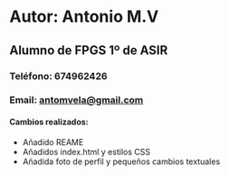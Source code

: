 # Autor: Antonio M.V
## Alumno de FPGS 1º de ASIR
### Teléfono: 674962426
### Email: antomvela@gmail.com
#### Cambios realizados:
* Añadido REAME
* Añadidos index.html y estilos CSS
* Añadida foto de perfil y pequeños cambios textuales